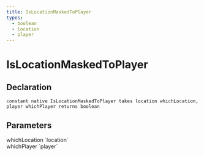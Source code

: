 ```yaml
---
title: IsLocationMaskedToPlayer
types:
  - boolean
  - location
  - player
---
```


# IsLocationMaskedToPlayer

## Declaration

```
constant native IsLocationMaskedToPlayer takes location whichLocation, player whichPlayer returns boolean
```

## Parameters
<dl>
  <dt>whichLocation `location`</dt>
  <dd></dd>

  <dt>whichPlayer `player`</dt>
  <dd></dd>
</dl>